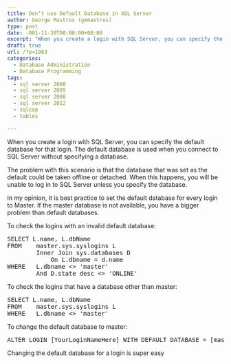 ```yaml
---
title: Don’t use Default Database in SQL Server
author: George Mastros (gmmastros)
type: post
date: -001-11-30T00:00:00+00:00
excerpt: "When you create a login with SQL Server, you can specify the default database for that login, but you shouldn't.  Here's why."
draft: true
url: /?p=1983
categories:
  - Database Administration
  - Database Programming
tags:
  - sql server 2000
  - sql server 2005
  - sql server 2008
  - sql server 2012
  - sqlcop
  - tables

---
```

When you create a login with SQL Server, you can specify the default database for that login. The default database is used when you connect to SQL Server without specifying a database.

The problem with this scenario is that the database that was set as the default could be taken offline or detached. When this happens, you will be unable to log in to SQL Server unless you specify the database.

In my opinion, it is best practice to set the default database for every login to Master. If the master database is not available, you have a bigger problem than default databases.

To check the logins with an invalid default database:

<pre>SELECT	L.name, L.dbName
FROM	master.sys.syslogins L
		Inner Join sys.databases D
			On L.dbname = d.name
WHERE	L.dbname &lt;&gt; 'master'
		And D.state_desc &lt;&gt; 'ONLINE'</pre>

To check the logins that have a database other than master:

<pre>SELECT	L.name, L.dbName
FROM	master.sys.syslogins L
WHERE	L.dbname &lt;&gt; 'master'</pre>

To change the default database to master:

<pre>ALTER LOGIN [YourLoginNameHere] WITH DEFAULT_DATABASE = [master]</pre>

Changing the default database for a login is super easy